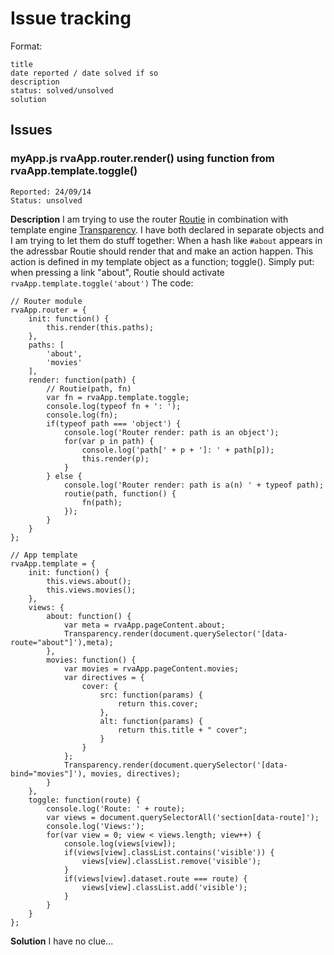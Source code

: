 # Issue tracking

Format:

	title
	date reported / date solved if so
	description
	status: solved/unsolved
	solution

## Issues

### myApp.js rvaApp.router.render() using function from rvaApp.template.toggle()

	Reported: 24/09/14
	Status: unsolved


__Description__
I am trying to use the router [Routie](http://projects.jga.me/routie/) in combination with template engine [Transparency](https://github.com/leonidas/transparency). I have both declared in separate objects and I am trying to let them do stuff together:
When a hash like `#about` appears in the adressbar Routie should render that and make an action happen. This action is defined in my template object as a function; toggle(). Simply put: when pressing a link "about", Routie should activate `rvaApp.template.toggle('about')`
The code:

	// Router module
	rvaApp.router = {
		init: function() {
			this.render(this.paths);
		},
		paths: [
			'about',
			'movies'
		],
		render: function(path) {
			// Routie(path, fn)
			var fn = rvaApp.template.toggle;
			console.log(typeof fn + ': ');
			console.log(fn);
			if(typeof path === 'object') {
				console.log('Router render: path is an object');
				for(var p in path) {
					console.log('path[' + p + ']: ' + path[p]);
					this.render(p);
				}
			} else {
				console.log('Router render: path is a(n) ' + typeof path);
				routie(path, function() {
					fn(path);
				});
			}
		}
	};
	
	// App template
	rvaApp.template = {
		init: function() {
			this.views.about();
			this.views.movies();
		},
		views: {
			about: function() {
				var meta = rvaApp.pageContent.about;
				Transparency.render(document.querySelector('[data-route="about"]'),meta);
			},
			movies: function() {
				var movies = rvaApp.pageContent.movies;
				var directives = {
					cover: {
						src: function(params) {
							return this.cover;
						},
						alt: function(params) {
							return this.title + " cover";
						}
					}
				};
				Transparency.render(document.querySelector('[data-bind="movies"]'), movies, directives);
			}
		},
		toggle: function(route) {
			console.log('Route: ' + route);
			var views = document.querySelectorAll('section[data-route]');
			console.log('Views:');
			for(var view = 0; view < views.length; view++) {
				console.log(views[view]);
				if(views[view].classList.contains('visible')) {
					views[view].classList.remove('visible');
				}
				if(views[view].dataset.route === route) {
					views[view].classList.add('visible');
				}
			}
		}
	};

__Solution__
I have no clue...